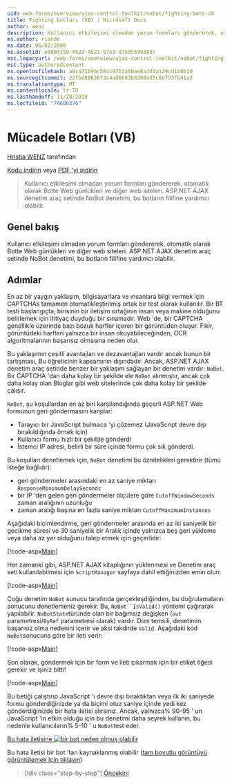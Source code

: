 ```yaml
---
uid: web-forms/overview/ajax-control-toolkit/nobot/fighting-bots-vb
title: Fighting botları (VB) | Microsoft Docs
author: wenz
description: Kullanıcı etkileşimi olmadan yorum formları göndererek, otomatik olarak Botte Web günlükleri ve diğer web siteleri. ASP.NET AJAX con içindeki NoBot denetimi...
ms.author: riande
ms.date: 06/02/2008
ms.assetid: e9803150-452d-4521-97e3-d75d5599383c
msc.legacyurl: /web-forms/overview/ajax-control-toolkit/nobot/fighting-bots-vb
msc.type: authoredcontent
ms.openlocfilehash: a8ca71b96cb84c97b1a60ae6a3d1a129cd1b0b10
ms.sourcegitcommit: 22fbd8863672c4ad6693b8388ad5c8e753fb41a2
ms.translationtype: MT
ms.contentlocale: tr-TR
ms.lasthandoff: 11/28/2019
ms.locfileid: "74606376"
---
```

# <a name="fighting-bots-vb"></a>Mücadele Botları (VB)

[Hristia WENZ](https://github.com/wenz) tarafından

[Kodu indirin](https://download.microsoft.com/download/9/3/f/93f8daea-bebd-4821-833b-95205389c7d0/NoBot0.vb.zip) veya [PDF 'yi indirin](https://download.microsoft.com/download/b/6/a/b6ae89ee-df69-4c87-9bfb-ad1eb2b23373/nobot0VB.pdf)

> Kullanıcı etkileşimi olmadan yorum formları göndererek, otomatik olarak Botte Web günlükleri ve diğer web siteleri. ASP.NET AJAX denetim araç setinde NoBot denetimi, bu botların filifine yardımcı olabilir.

## <a name="overview"></a>Genel bakış

Kullanıcı etkileşimi olmadan yorum formları göndererek, otomatik olarak Botte Web günlükleri ve diğer web siteleri. ASP.NET AJAX denetim araç setinde NoBot denetimi, bu botların filifine yardımcı olabilir.

## <a name="steps"></a>Adımlar

En az bir yaygın yaklaşım, bilgisayarlara ve ınsanlara bilgi vermek için CAPTCHAs tamamen otomatikleştirilmiş ortak bir test olarak kullanılır. Bir BT testi başlangıçta, birisinin bir iletişim ortağının insan veya makine olduğunu belirlemek için ihtiyaç duyduğu bir sınamadır. Web 'de, bir CAPTCHA genellikle üzerinde bazı bozuk harfler içeren bir görüntüden oluşur. Fikir, görüntüdeki harfleri yalnızca bir insan okuyabileceğinden, OCR algoritmalarının başarısız olmasına neden olur.

Bu yaklaşımın çeşitli avantajları ve dezavantajları vardır ancak bunun bir tartışması, Bu öğreticinin kapsamının dışındadır. Ancak, ASP.NET AJAX denetim araç setinde benzer bir yaklaşım sağlayan bir denetim vardır: `NoBot`. Bir CAPTCHA 'dan daha kolay bir şekilde ele `NoBot` alınmıştır, ancak çok daha kolay olan Bloglar gibi web sitelerinde çok daha kolay bir şekilde çalışır.

`NoBot`, şu koşullardan en az biri karşılandığında geçerli ASP.NET Web formunun geri göndermasını karşılar:

- Tarayıcı bir JavaScript bulmaca 'yi çözemez (JavaScript devre dışı bırakıldığında örnek için)
- Kullanıcı formu hızlı bir şekilde gönderdi
- İstemci IP adresi, belirli bir süre içinde formu çok sık gönderdi.

Bu koşulları denetlemek için, `NoBot` denetimi bu öznitelikleri gerektirir (tümü isteğe bağlıdır):

- geri göndermeler arasındaki en az saniye miktarı `ResponseMinimumDelaySeconds`
- bir IP 'den gelen geri göndermeler ölçülere göre `CutoffWindowSeconds` zaman aralığının uzunluğu
- zaman aralığı başına en fazla saniye miktarı `CutoffMaximumInstances`

Aşağıdaki biçimlendirme, geri göndermeler arasında en az iki saniyelik bir gecikme süresi ve 30 saniyelik bir Aralık içinde yalnızca beş geri yükleme veya daha az yer olduğunu talep etmek için geçerlidir:

[!code-aspx[Main](fighting-bots-vb/samples/sample1.aspx)]

Her zamanki gibi, ASP.NET AJAX kitaplığının yüklenmesi ve Denetim araç seti kullanılabilmesi için `ScriptManager` sayfaya dahil ettiğinizden emin olun:

[!code-aspx[Main](fighting-bots-vb/samples/sample2.aspx)]

Çoğu denetim `NoBot` sunucu tarafında gerçekleşdiğinden, bu doğrulamaların sonucunu denetlemeniz gerekir. Bu, `NoBot``IsValid()` yöntemi çağırarak yapılabilir. `NoBotState`türünde olan bir bağımsız değişken (`out` parametresi/`ByRef` parametresi olarak) vardır. Dize temsili, denetimin başarısız olma nedenini içerir ve aksi takdirde `Valid`. Aşağıdaki kod `NoBot`sonucuna göre bir ileti verir:

[!code-aspx[Main](fighting-bots-vb/samples/sample3.aspx)]

Son olarak, göndermek için bir form ve ileti çıkarmak için bir etiket öğesi gerekir ve işiniz bitti!

[!code-aspx[Main](fighting-bots-vb/samples/sample4.aspx)]

Bu betiği çalıştırıp JavaScript 'ı devre dışı bıraktıktan veya ilk iki saniyede formu gönderdiğinizde ya da biçimi otuz saniye içinde yedi kez gönderdiğinizde bir hata iletisi alırsınız. Ancak, yalnızca% 90-95 ' un JavaScript 'in etkin olduğu için bu denetimi daha seyrek kullanın, bu nedenle kullanıcıların% 5-10 ' u `NoBot`test eder.

[Bu hata iletisine ![bir bot neden olmuş olabilir](fighting-bots-vb/_static/image2.png)](fighting-bots-vb/_static/image1.png)

Bu hata iletisi bir bot 'tan kaynaklanmış olabilir ([tam boyutlu görüntüyü görüntülemek Için tıklayın](fighting-bots-vb/_static/image3.png))

> [!div class="step-by-step"]
> [Öncekini](fighting-bots-cs.md)
